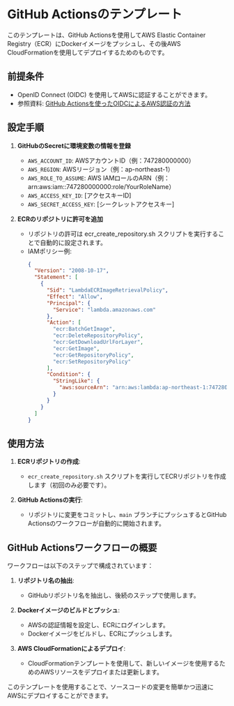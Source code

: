# GitHub Actionsのテンプレート

このテンプレートは、GitHub Actionsを使用してAWS Elastic Container Registry（ECR）にDockerイメージをプッシュし、その後AWS CloudFormationを使用してデプロイするためのものです。

## 前提条件

- OpenID Connect (OIDC) を使用してAWSに認証することができます。
- 参照資料: [GitHub Actionsを使ったOIDCによるAWS認証の方法](https://zenn.dev/kou_pg_0131/articles/gh-actions-oidc-aws)

## 設定手順

1. **GitHubのSecretに環境変数の情報を登録**
    - `AWS_ACCOUNT_ID`: AWSアカウントID（例：747280000000）
    - `AWS_REGION`: AWSリージョン（例：ap-northeast-1）
    - `AWS_ROLE_TO_ASSUME`: AWS IAMロールのARN（例：arn:aws:iam::747280000000:role/YourRoleName）
    - `AWS_ACCESS_KEY_ID`: [アクセスキーID]
    - `AWS_SECRET_ACCESS_KEY`: [シークレットアクセスキー]

2. **ECRのリポジトリに許可を追加**
   - リポジトリの許可は ecr_create_repository.sh スクリプトを実行することで自動的に設定されます。
   - IAMポリシー例:
      ```json
     {
        "Version": "2008-10-17",
        "Statement": [
          {
            "Sid": "LambdaECRImageRetrievalPolicy",
            "Effect": "Allow",
            "Principal": {
              "Service": "lambda.amazonaws.com"
            },
            "Action": [
              "ecr:BatchGetImage",
              "ecr:DeleteRepositoryPolicy",
              "ecr:GetDownloadUrlForLayer",
              "ecr:GetImage",
              "ecr:GetRepositoryPolicy",
              "ecr:SetRepositoryPolicy"
            ],
            "Condition": {
              "StringLike": {
                "aws:sourceArn": "arn:aws:lambda:ap-northeast-1:747280103911:function:*"
              }
            }
          }
        ]
      }
     ```
## 使用方法

1. **ECRリポジトリの作成**:
   - `ecr_create_repository.sh` スクリプトを実行してECRリポジトリを作成します（初回のみ必要です）。

2. **GitHub Actionsの実行**:
   - リポジトリに変更をコミットし、`main` ブランチにプッシュするとGitHub Actionsのワークフローが自動的に開始されます。

## GitHub Actionsワークフローの概要

ワークフローは以下のステップで構成されています：

1. **リポジトリ名の抽出**:
   - GitHubリポジトリ名を抽出し、後続のステップで使用します。

2. **Dockerイメージのビルドとプッシュ**:
   - AWSの認証情報を設定し、ECRにログインします。
   - Dockerイメージをビルドし、ECRにプッシュします。

3. **AWS CloudFormationによるデプロイ**:
   - CloudFormationテンプレートを使用して、新しいイメージを使用するためのAWSリソースをデプロイまたは更新します。

このテンプレートを使用することで、ソースコードの変更を簡単かつ迅速にAWSにデプロイすることができます。